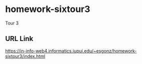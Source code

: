 # homework-sixtour3

Tour 3

## URL Link

https://in-info-web4.informatics.iupui.edu/~esgonz/homework-sixtour3/index.html
